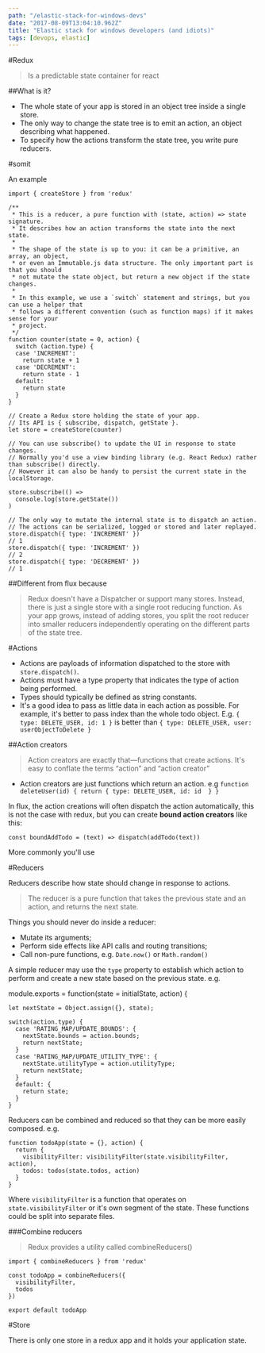 ```yaml
---
path: "/elastic-stack-for-windows-devs"
date: "2017-08-09T13:04:10.962Z"
title: "Elastic stack for windows developers (and idiots)"
tags: [devops, elastic]
---
```


#Redux
>Is a predictable state container for react

##What is it?

- The whole state of your app is stored in an object tree inside a single store.
- The only way to change the state tree is to emit an action, an object describing what happened.
- To specify how the actions transform the state tree, you write pure reducers.

#somit

An example

    import { createStore } from 'redux'

    /**
     * This is a reducer, a pure function with (state, action) => state signature.
     * It describes how an action transforms the state into the next state.
     *
     * The shape of the state is up to you: it can be a primitive, an array, an object,
     * or even an Immutable.js data structure. The only important part is that you should
     * not mutate the state object, but return a new object if the state changes.
     *
     * In this example, we use a `switch` statement and strings, but you can use a helper that
     * follows a different convention (such as function maps) if it makes sense for your
     * project.
     */
    function counter(state = 0, action) {
      switch (action.type) {
      case 'INCREMENT':
        return state + 1
      case 'DECREMENT':
        return state - 1
      default:
        return state
      }
    }

    // Create a Redux store holding the state of your app.
    // Its API is { subscribe, dispatch, getState }.
    let store = createStore(counter)

    // You can use subscribe() to update the UI in response to state changes.
    // Normally you'd use a view binding library (e.g. React Redux) rather than subscribe() directly.
    // However it can also be handy to persist the current state in the localStorage.

    store.subscribe(() =>
      console.log(store.getState())
    )

    // The only way to mutate the internal state is to dispatch an action.
    // The actions can be serialized, logged or stored and later replayed.
    store.dispatch({ type: 'INCREMENT' })
    // 1
    store.dispatch({ type: 'INCREMENT' })
    // 2
    store.dispatch({ type: 'DECREMENT' })
    // 1

##Different from flux because
> Redux doesn't have a Dispatcher or support many stores. Instead, there is just a single store with a single root reducing function. As your app grows, instead of adding stores, you split the root reducer into smaller reducers independently operating on the different parts of the state tree.

#Actions
 - Actions are payloads of information dispatched to the store with `store.dispatch()`.
 - Actions must have a type property that indicates the type of action being performed.
 - Types should typically be defined as string constants.
 - It's a good idea to pass as little data in each action as possible. For example, it's better to pass index than the whole todo object.  E.g.
`{ type: DELETE_USER, id: 1 }` is better than
`{ type: DELETE_USER, user: userObjectToDelete }`

##Action creators
> Action creators are exactly that—functions that create actions. It's easy to conflate the terms “action” and “action creator”

- Action creators are just functions which return an action.
	e.g `function deleteUser(id) { return { type: DELETE_USER, id: id  } }`

In flux, the action creations will often dispatch the action automatically, this is not the case with redux, but you can create **bound action creators** like this:

`const boundAddTodo = (text) => dispatch(addTodo(text))`

More commonly you'll use

#Reducers

Reducers describe how state should change in response to actions.

> The reducer is a pure function that takes the previous state and an action, and returns the next state.

Things you should never do inside a reducer:

- Mutate its arguments;
- Perform side effects like API calls and routing transitions;
- Call non-pure functions, e.g. `Date.now()` or `Math.random()`

A simple reducer may use the `type` property to establish which action to perform and create a new state based on the previous state. e.g.

module.exports = function(state = initialState, action) {

    let nextState = Object.assign({}, state);

    switch(action.type) {
      case 'RATING_MAP/UPDATE_BOUNDS': {
        nextState.bounds = action.bounds;
        return nextState;
      }
      case 'RATING_MAP/UPDATE_UTILITY_TYPE': {
        nextState.utilityType = action.utilityType;
        return nextState;
      }
      default: {
        return state;
      }
    }

Reducers can be combined and reduced so that they can be more easily composed. e.g.

    function todoApp(state = {}, action) {
      return {
        visibilityFilter: visibilityFilter(state.visibilityFilter, action),
        todos: todos(state.todos, action)
      }
    }

Where `visibilityFilter` is a function that operates on `state.visibilityFilter` or it's own segment of the state. These functions could be split into separate files.

###Combine reducers

> Redux provides a utility called combineReducers()

    import { combineReducers } from 'redux'

    const todoApp = combineReducers({
      visibilityFilter,
      todos
    })

    export default todoApp

#Store

There is only one store in a redux app and it holds your application state.






